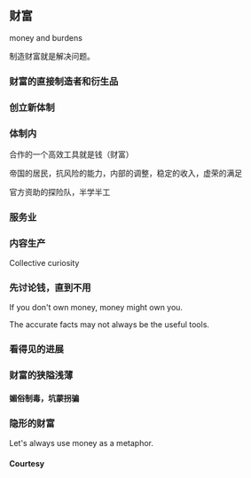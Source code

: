 ## 财富

money and burdens

制造财富就是解决问题。

### 财富的直接制造者和衍生品

### 创立新体制

### 体制内

合作的一个高效工具就是钱（财富）

帝国的居民，抗风险的能力，内部的调整，稳定的收入，虚荣的满足

官方资助的探险队，半学半工

### 服务业

### 内容生产

Collective curiosity

### 先讨论钱，直到不用

If you don't own money, money might own you.

The accurate facts may not always be the useful tools.

### 看得见的进展

### 财富的狭隘浅薄

#### 媚俗制毒，坑蒙拐骗

### 隐形的财富

Let's always use money as a metaphor.

#### Courtesy